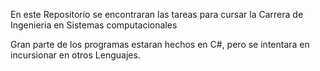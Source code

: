 En este Repositorio se encontraran las tareas para cursar la Carrera de Ingenieria en Sistemas computacionales

Gran parte de los programas estaran hechos en C#, pero se intentara en incursionar en otros Lenguajes.

